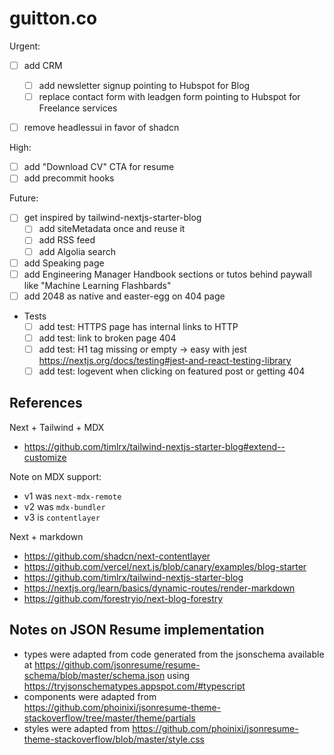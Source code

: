 # guitton.co

Urgent:

- [ ] add CRM

  - [ ] add newsletter signup pointing to Hubspot for Blog
  - [ ] replace contact form with leadgen form pointing to Hubspot for Freelance services

- [ ] remove headlessui in favor of shadcn

High:

- [ ] add "Download CV" CTA for resume
- [ ] add precommit hooks

Future:

- [ ] get inspired by tailwind-nextjs-starter-blog
  - [ ] add siteMetadata once and reuse it
  - [ ] add RSS feed
  - [ ] add Algolia search
- [ ] add Speaking page
- [ ] add Engineering Manager Handbook sections or tutos behind paywall like "Machine Learning Flashbards"
- [ ] add 2048 as native and easter-egg on 404 page
- Tests
  - [ ] add test: HTTPS page has internal links to HTTP
  - [ ] add test: link to broken page 404
  - [ ] add test: H1 tag missing or empty -> easy with jest <https://nextjs.org/docs/testing#jest-and-react-testing-library>
  - [ ] add test: logevent when clicking on featured post or getting 404

## References

Next + Tailwind + MDX

- <https://github.com/timlrx/tailwind-nextjs-starter-blog#extend--customize>

Note on MDX support:

- v1 was `next-mdx-remote`
- v2 was `mdx-bundler`
- v3 is `contentlayer`

Next + markdown

- <https://github.com/shadcn/next-contentlayer>
- <https://github.com/vercel/next.js/blob/canary/examples/blog-starter>
- <https://github.com/timlrx/tailwind-nextjs-starter-blog>
- <https://nextjs.org/learn/basics/dynamic-routes/render-markdown>
- <https://github.com/forestryio/next-blog-forestry>

## Notes on JSON Resume implementation

- types were adapted from code generated from the jsonschema available at <https://github.com/jsonresume/resume-schema/blob/master/schema.json> using <https://tryjsonschematypes.appspot.com/#typescript>
- components were adapted from <https://github.com/phoinixi/jsonresume-theme-stackoverflow/tree/master/theme/partials>
- styles were adapted from <https://github.com/phoinixi/jsonresume-theme-stackoverflow/blob/master/style.css>
